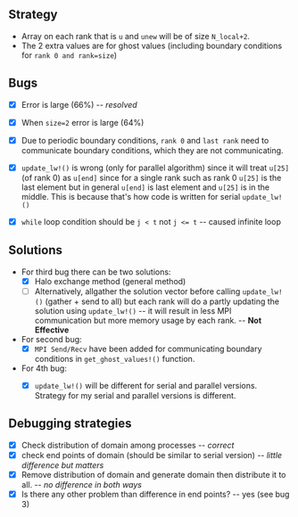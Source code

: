## Strategy
- Array on each rank that is `u` and `unew` will be of size `N_local+2`.
- The 2 extra values are for ghost values (including boundary conditions for `rank 0 and rank=size`)


## Bugs
- [x] Error is large (66%) -- *resolved*
- [x] When `size=2` error is large (64%)
- [x] Due to periodic boundary conditions, `rank 0` and `last rank` need to communicate boundary conditions, which they are not communicating.
- [x] `update_lw!()` is wrong (only for parallel algorithm) since it will treat `u[25]` (of rank 0) as `u[end]` since for a single rank such as rank 0 `u[25]` is the last element but in general `u[end]` is last element and `u[25]` is in the middle. This is because that's how code is written for serial `update_lw!()`
- [x] `while` loop condition should be `j < t` not `j <= t` -- caused infinite loop


## Solutions  
- For third bug there can be two solutions:
    - [x] Halo exchange method (general method)
    - [ ] Alternatively, allgather the solution vector before calling `update_lw!()` (gather + send to all) but each rank will do a partly updating the solution using `update_lw!()` -- it will result in less MPI communication but more memory usage by each rank.  -- **Not Effective**
- For second bug:
    - [x] `MPI Send/Recv` have been added for communicating boundary conditions in `get_ghost_values!()` function. 
- For 4th bug:
    - [x] `update_lw!()` will be different for serial and parallel versions. Strategy for my serial and parallel versions is different. 


## Debugging strategies
- [x] Check distribution of domain among processes -- *correct*
- [x] check end points of domain (should be similar to serial version) -- *little difference but matters*
- [x] Remove distribution of domain and generate domain then distribute it to all. -- *no difference in both ways*
- [x] Is there any other problem than difference in end points? -- yes (see bug 3)